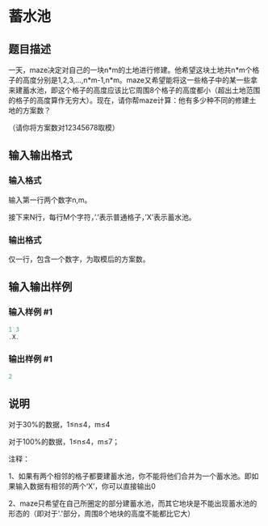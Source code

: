 # 蓄水池

## 题目描述

一天，maze决定对自己的一块n\*m的土地进行修建。他希望这块土地共n\*m个格子的高度分别是1,2,3,...,n\*m-1,n\*m。maze又希望能将这一些格子中的某一些拿来建蓄水池，即这个格子的高度应该比它周围8个格子的高度都小（超出土地范围的格子的高度算作无穷大）。现在，请你帮maze计算：他有多少种不同的修建土地的方案数？

（请你将方案数对12345678取模）

## 输入输出格式

### 输入格式

输入第一行两个数字n,m。

接下来N行，每行M个字符，’.’表示普通格子，’X’表示蓄水池。

### 输出格式

仅一行，包含一个数字，为取模后的方案数。

## 输入输出样例

### 输入样例 #1

```cpp
1 3
.X.

```
### 输出样例 #1

```cpp
2

```
## 说明

对于30%的数据，1≤n≤4，m≤4

对于100%的数据，1≤n≤4，m≤7；

注释：

1、如果有两个相邻的格子都要建蓄水池，你不能将他们合并为一个蓄水池。即如果输入数据有相邻的两个‘X’，你可以直接输出0

2、maze只希望在自己所圈定的部分建蓄水池，而其它地块是不能出现蓄水池的形态的（即对于'.'部分，周围8个地块的高度不能都比它大）

